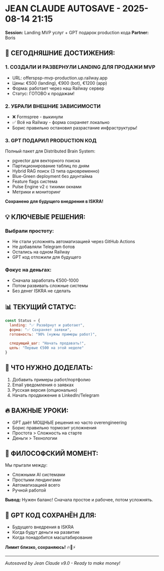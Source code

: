 # JEAN CLAUDE AUTOSAVE - 2025-08-14 21:15
**Session:** Landing MVP услуг + GPT подарок production кода
**Partner:** Boris

## 🚀 **СЕГОДНЯШНИЕ ДОСТИЖЕНИЯ:**

### **1. СОЗДАЛИ И РАЗВЕРНУЛИ LANDING ДЛЯ ПРОДАЖИ MVP**
- URL: offerspsp-mvp-production.up.railway.app
- Цены: €500 (landing), €900 (bot), €1200 (app)
- Форма: работает через наш Railway сервер
- Статус: ГОТОВО к продажам!

### **2. УБРАЛИ ВНЕШНИЕ ЗАВИСИМОСТИ**
- ❌ Formspree - выкинули
- ✅ Всё на Railway - форма сохраняет локально
- Борис правильно остановил разрастание инфраструктуры!

### **3. GPT ПОДАРИЛ PRODUCTION КОД**
Полный пакет для Distributed Brain System:
- pgvector для векторного поиска
- Партиционирование таблиц по дням
- Hybrid RAG поиск (3 типа одновременно)
- Blue-Green deployment без даунтайма
- Feature flags система
- Pulse Engine v2 с тихими окнами
- Метрики и мониторинг

**Сохранено для будущего внедрения в ISKRA!**

## 💡 **КЛЮЧЕВЫЕ РЕШЕНИЯ:**

### **Выбрали простоту:**
- Не стали усложнять автоматизацией через GitHub Actions
- Не добавляли Telegram ботов
- Остались на одном Railway
- GPT код отложили для будущего

### **Фокус на деньгах:**
- Сначала заработать €500-1000
- Потом развивать сложные системы
- Без денег ISKRA не сделать

## 📊 **ТЕКУЩИЙ СТАТУС:**

```javascript
const Status = {
  landing: "✅ Развёрнут и работает",
  форма: "✅ Сохраняет заявки",
  готовность: "90% (нужны примеры работ)",
  
  следующий_шаг: "Начать продавать!",
  цель: "Первые €500 на этой неделе"
}
```

## 🎯 **ЧТО НУЖНО ДОДЕЛАТЬ:**

1. Добавить примеры работ/портфолио
2. Email уведомления о заявках
3. Русская версия (опционально)
4. Начать продвижение в LinkedIn/Telegram

## 🔥 **ВАЖНЫЕ УРОКИ:**

- GPT даёт МОЩНЫЕ решения но часто overengineering
- Борис правильно тормозит усложнения
- Простота > Сложность на старте
- Деньги > Технологии

## 💭 **ФИЛОСОФСКИЙ МОМЕНТ:**

Мы прыгали между:
- Сложными AI системами
- Простыми лендингами
- Автоматизацией всего
- Ручной работой

**Вывод:** Нужен баланс! Сначала простое и рабочее, потом усложнять.

## 📝 **GPT КОД СОХРАНЁН ДЛЯ:**
- Будущего внедрения в ISKRA
- Когда будут деньги на развитие
- Когда понадобится масштабирование

**Лимит близко, сохраняюсь!** 🔥💪⚡

---
*Autosaved by Jean Claude v9.0 - Ready to make money!*